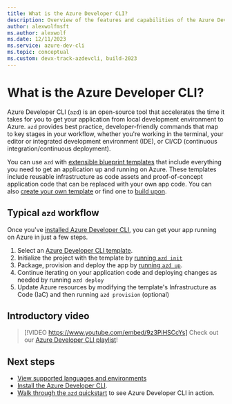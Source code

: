 ```yaml
---
title: What is the Azure Developer CLI?
description: Overview of the features and capabilities of the Azure Developer CLI that helps developers be more productive when building and deploying apps to Azure.
author: alexwolfmsft
ms.author: alexwolf
ms.date: 12/11/2023
ms.service: azure-dev-cli
ms.topic: conceptual
ms.custom: devx-track-azdevcli, build-2023
---
```


# What is the Azure Developer CLI?

Azure Developer CLI (`azd`) is an open-source tool that accelerates the time it takes for you to get your application from local development environment to Azure. `azd` provides best practice, developer-friendly commands that map to key stages in your workflow, whether you're working in the terminal, your editor or integrated development environment (IDE), or CI/CD (continuous integration/continuous deployment).

You can use `azd` with [extensible blueprint templates](./azd-templates.md) that include everything you need to get an application up and running on Azure. These templates include reusable infrastructure as code assets and proof-of-concept application code that can be replaced with your own app code. You can also [create your own template](./make-azd-compatible.md?pivots=azd-create) or find one to [build upon](./make-azd-compatible.md?pivots=azd-convert). 

## Typical `azd` workflow

Once you've [installed Azure Developer CLI](./install-azd.md), you can get your app running on Azure in just a few steps.

1. Select an [Azure Developer CLI template](./azd-templates.md#start-with-an-existing-template).
2. Initialize the project with the template by [running `azd init`](./get-started.md)
3. Package, provision and deploy the app by [running `azd up`](./get-started.md).
4. Continue iterating on your application code and deploying changes as needed by running `azd deploy`
5. Update Azure resources by modifying the template's Infrastructure as Code (IaC) and then running `azd provision` (optional)

## Introductory video

> [!VIDEO https://www.youtube.com/embed/9z3PiHSCcYs]
Check out our [Azure Developer CLI playlist](https://www.youtube.com/watch?v=_MNndbEPvYQ&list=PLq8oMtzrBmrhdtmthuGO9pOHRUqD-BmWh&index=1)! 

## Next steps
- [View supported languages and environments](./supported-languages-environments.md)
- [Install the Azure Developer CLI](./install-azd.md).
- [Walk through the `azd` quickstart](./get-started.md) to see Azure Developer CLI in action.
